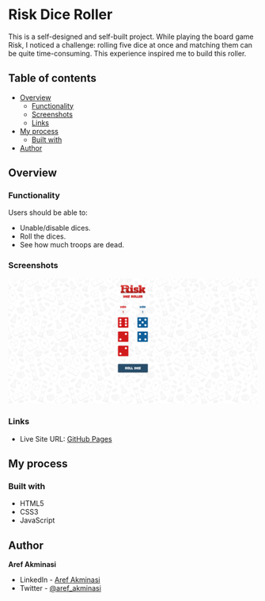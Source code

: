 # Risk Dice Roller

This is a self-designed and self-built project. While playing the board game Risk, I noticed a challenge: rolling five dice at once and matching them can be quite time-consuming. This experience inspired me to build this roller.

## Table of contents

- [Overview](#overview)
  - [Functionality](#functionality)
  - [Screenshots](#screenshots)
  - [Links](#links)
- [My process](#my-process)
  - [Built with](#built-with)
- [Author](#author)

## Overview

### Functionality

Users should be able to:

- Unable/disable dices.
- Roll the dices.
- See how much troops are dead.

### Screenshots

![](/screenshots/screenshot1.png)

### Links

- Live Site URL: [GitHub Pages](https://aref-akminasi.github.io/risk-dice-roller/)

## My process

### Built with

- HTML5
- CSS3
- JavaScript

## Author

**Aref Akminasi**

- LinkedIn - [Aref Akminasi](https://www.linkedin.com/in/aref-akminasi-91412b207/)
- Twitter - [@aref_akminasi](https://twitter.com/aref_akminasi)
